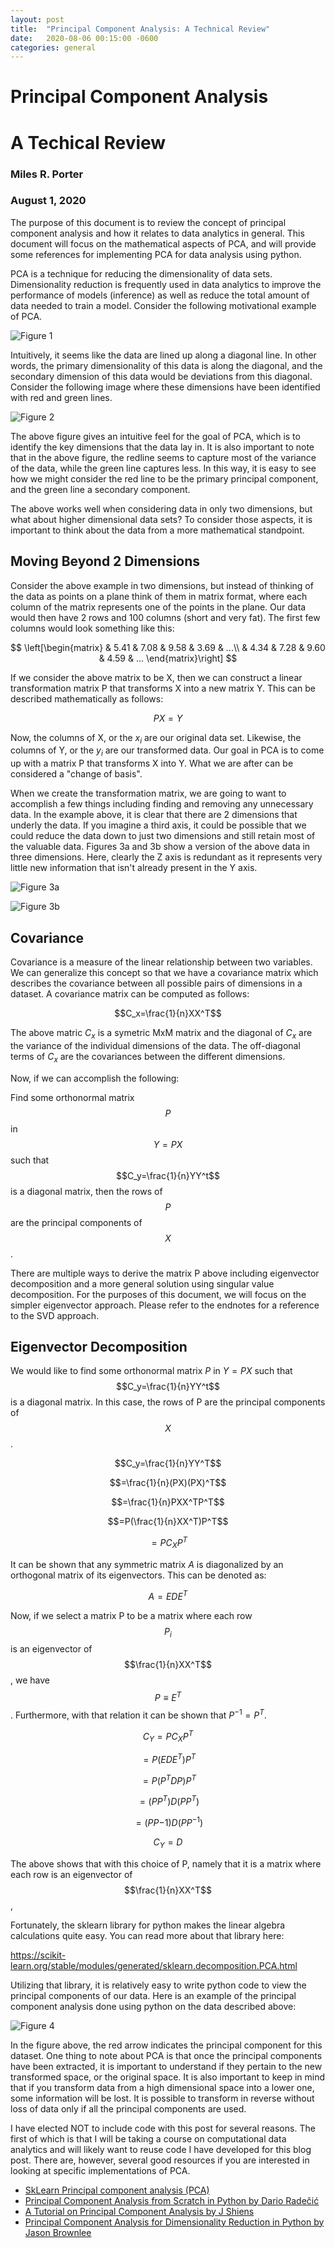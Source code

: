 ```yaml
---
layout: post
title:  "Principal Component Analysis: A Technical Review"
date:   2020-08-06 00:15:00 -0600
categories: general
---
```


# Principal Component Analysis 
# A Techical Review
### Miles R. Porter
### August 1, 2020

The purpose of this document is to review the concept of principal component analysis and how it relates to data analytics in general.  This document will focus on the mathematical aspects of PCA, and will provide some references for implementing PCA for data analysis using python.

PCA is a technique for reducing the dimensionality of data sets.  Dimensionality reduction is frequently used in data analytics to improve the performance of models (inference) as well as reduce the total amount of data needed to train a model.  Consider the following motivational example of PCA.

![Figure 1](/images/Figure_1.png)

Intuitively, it seems like the data are lined up along a diagonal line.  In other words, the primary dimensionality of this data is along the diagonal, and the secondary dimension of this data would be deviations from this diagonal.  Consider the following image where these dimensions have been identified with red and green lines.

![Figure 2](/images/Figure_2.png)

The above figure gives an intuitive feel for the goal of PCA, which is to identify the key dimensions that the data lay in.  It is also important to note that in the above figure, the redline seems to capture most of the variance of the data, while the green line captures less.  In this way, it is easy to see how we might consider the red line to be the primary principal component, and the green line a secondary component.

The above works well when considering data in only two dimensions, but what about higher dimensional data sets?  To consider those aspects, it is important to think about the data from a more mathematical standpoint.

## Moving Beyond 2 Dimensions

Consider the above example in two dimensions, but instead of thinking of the data as points on a plane think of them in matrix format, where each column of the matrix represents one of the points in the plane.  Our data would then have 2 rows and 100 columns (short and very fat).  The first few columns would look something like this:

$$ \left[\begin{matrix} 
& 5.41 & 7.08 & 9.58 & 3.69 & ...\\
& 4.34 & 7.28 & 9.60 & 4.59 & ...
\end{matrix}\right] $$

If we consider the above matrix to be X, then we can construct a linear transformation matrix P that transforms X into a new matrix Y.  This can be described mathematically as follows:

$$PX=Y$$

Now, the columns of X, or the $x_i$ are our original data set.  Likewise, the columns of Y, or the $y_i$ are our transformed data.  Our goal in PCA is to come up with a matrix P that transforms X into Y.  What we are after can be considered a "change of basis".

When we create the transformation matrix, we are going to want to accomplish a few things including finding and removing any unnecessary data.  In the example above, it is clear that there are 2 dimensions that underly the data.  If you imagine a third axis, it could be possible that we could reduce the data down to just two dimensions and still retain most of the valuable data.  Figures 3a and 3b show a version of the above data in three dimensions.  Here, clearly the Z axis is redundant as it represents very little new information that isn't already present in the Y axis.

![Figure 3a](/images/Figure_3a.png)

![Figure 3b](/images/Figure_3b.png)

## Covariance

Covariance is a measure of the linear relationship between two variables.  We can generalize this concept so that we have a covariance matrix which describes the covariance between all possible pairs of dimensions in a dataset.  A covariance matrix can be computed as follows:

$$C_x=\frac{1}{n}XX^T$$

The above matric $C_x$ is a symetric MxM matrix and the diagonal of $C_x$ are the variance of the individual dimensions of the data.  The off-diagonal terms of $C_x$ are the covariances between the different dimensions.

Now, if we can accomplish the following:

Find some orthonormal matrix $$P$$ in $$Y=PX$$ such that $$C_y=\frac{1}{n}YY^t$$ is a diagonal matrix, then the rows of $$P$$ are the principal components of $$X$$.

There are multiple ways to derive the matrix P above including eigenvector decomposition and a more general solution using singular value decomposition.  For the purposes of this document, we will focus on the simpler eigenvector approach.  Please refer to the endnotes for a reference to the SVD approach.

## Eigenvector Decomposition

We would like to find some orthonormal matrix $P$ in $Y=PX$ such that  $$C_y=\frac{1}{n}YY^t$$ is a diagonal matrix.  In this case, the rows of P are the principal components of $$X$$.

$$C_y=\frac{1}{n}YY^T$$

$$=\frac{1}{n}(PX)(PX)^T$$

$$=\frac{1}{n}PXX^TP^T$$

$$=P(\frac{1}{n}XX^T)P^T$$

$$=PC_XP^T$$
 
It can be shown that any symmetric matrix $A$ is diagonalized by an orthogonal matrix of its eigenvectors.  This can be denoted as:

$$A=EDE^T$$

Now, if we select a matrix P to be a matrix where each row $$P_i$$ is an eigenvector of $$\frac{1}{n}XX^T$$, we have $$P\equiv E^T$$.  Furthermore, with that relation it can be shown that $P^{-1}=P^T$.

$$C_Y=PC_XP^T$$

$$=P(EDE^T)P^T$$

$$=P(P^TDP)P^T$$

$$=(PP^T)D(PP^T)$$

$$=(PP{-1})D(PP^{-1})$$

$$C_Y=D$$

The above shows that with this choice of P, namely that it is a matrix where each row is an eigenvector of $$\frac{1}{n}XX^T$$, 

Fortunately, the sklearn library for python makes the linear algebra calculations quite easy.  You can read more about that library here:  

https://scikit-learn.org/stable/modules/generated/sklearn.decomposition.PCA.html

Utilizing that library, it is relatively easy to write python code to view the principal components of our data.  Here is an example of the principal component analysis done using python on the data described above:

![Figure 4](/images/Figure_4.png)

In the figure above, the red arrow indicates the principal component for this dataset.  One thing to note about PCA is that once the principal components have been extracted, it is important to understand if they pertain to the new transformed space, or the original space.  It is also important to keep in mind that if you transform data from a high dimensional space into a lower one, some information will be lost.  It is possible to transform in reverse without loss of data only if all the principal components are used.

I have elected NOT to include code with this post for several reasons.  The first of which is that I will be taking a course on computational data analytics and will likely want to reuse code I have developed for this blog post.  There are, however, several good resources if you are interested in looking at specific implementations of PCA.

- [SkLearn Principal component analysis (PCA)](https://scikit-learn.org/stable/modules/generated/sklearn.decomposition.PCA.html)
- [Principal Component Analysis from Scratch in Python by Dario Radečić
](https://towardsdatascience.com/principal-component-analysis-pca-from-scratch-in-python-7f3e2a540c51)
- [A Tutorial on Principal Component Analysis by J Shiens](https://arxiv.org/abs/1404.1100) 
- [Principal Component Analysis for Dimensionality Reduction in Python
by Jason Brownlee](https://machinelearningmastery.com/principal-components-analysis-for-dimensionality-reduction-in-python/)